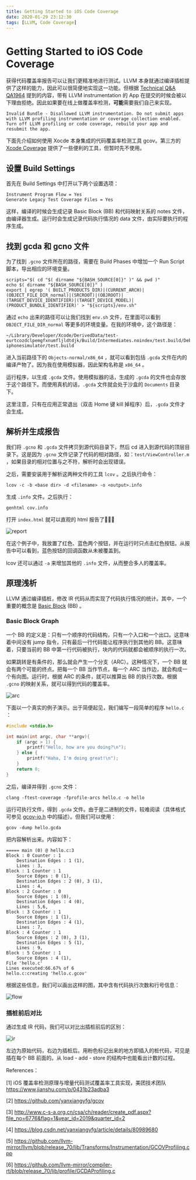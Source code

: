 ```yaml
---
title: Getting Started to iOS Code Coverage
date: 2020-01-29 23:12:30
tags: [LLVM, Code Coverage]
---
```


# Getting Started to iOS Code Coverage

获得代码覆盖率报告可以让我们更精准地进行测试。LLVM 本身就通过编译插桩提供了这样的能力，因此可以很简便地实现这一功能。但根据 [Technical Q&A QA1964](https://developer.apple.com/library/archive/qa/qa1964/_index.html) 提到的内容，带有 LLVM instrumentation 的 App 在提交的时候会被以下理由拒绝。因此如果要在线上做覆盖率检测，**可能**需要我们自己来实现。

```shell
Invalid Bundle - Disallowed LLVM instrumentation. Do not submit apps with LLVM profiling instrumentation or coverage collection enabled. Turn off LLVM profiling or code coverage, rebuild your app and resubmit the app.
```

 下面先介绍如何使用 Xocde 本身集成的代码覆盖率检测工具 gcov。第三方的 [Xcode Coverage](https://github.com/jonreid/XcodeCoverage) 提供了一些便利的工具，但暂时先不使用。

## 设置 Build Settings

首先在 Build Settings 中打开以下两个设置选项：

```
Instrument Program Flow = Yes
Generate Legacy Test Coverage Files = Yes
```

这样，编译的时候会生成记录 Basic Block (BB) 和代码映射关系的 notes 文件，由编译器生成。运行时会生成记录代码执行情况的 data 文件，由实际要执行的程序生成。

## 找到 gcda 和 gcno 文件

为了找到 `.gcno` 文件所在的路径，需要在 Build Phases 中增加一个 Run Script 脚本，导出相应的环境变量。

```shell
scripts="$( cd "$( dirname "${BASH_SOURCE[0]}" )" && pwd )"
echo $( dirname "${BASH_SOURCE[0]}" )
export | egrep '( BUILT_PRODUCTS_DIR)|(CURRENT_ARCH)|(OBJECT_FILE_DIR_normal)|(SRCROOT)|(OBJROOT)|(TARGET_DEVICE_IDENTIFIER)|(TARGET_DEVICE_MODEL)|(PRODUCT_BUNDLE_IDENTIFIER)' > "${scripts}/env.sh"
```

通过 `echo` 出来的路径可以让我们找到 `env.sh` 文件，在里面可以看到 `OBJECT_FILE_DIR_normal` 等更多的环境变量。在我的环境中，这个路径是：

```
~/Library/Developer/Xcode/DerivedData/test-eurtcozdclpemgfxnumfljldtdjk/Build/Intermediates.noindex/test.build/Debug-iphonesimulator/test.build
```

进入当前路径下的 `Objects-normal/x86_64` ，就可以看到包括 `.gcda` 文件在内的编译产物了。因为我在使用模拟器，因此架构名称是 `x86_64` 。

运行程序，以生成 `.gcda` 文件。使用模拟器的话，生成的 `.gcda` 的文件也会存放于这个路径下。而使用真机的话，`.gcda` 文件就会处于沙盒的 `Documents` 目录下。

这里注意，只有在应用正常退出（双击 Home 键 kill 掉程序）后，`.gcda` 文件才会生成。

## 解析并生成报告

我们将 `.gcno` 和 `.gcda` 文件拷贝到源代码目录下，然后 cd 进入到源代码的顶层目录下。这是因为 `.gcno` 文件记录了代码的相对路径，如：`test/ViewController.m` ，如果目录的相对位置与之不符，解析时会出现错误。

之后，需要安装用于解析这两种文件的工具 `lcov` 。之后执行命令：

```shell
lcov -c -b <base dir> -d <filename> -o <output>.info
```

生成 `.info` 文件。之后执行：

```shell
genhtml cov.info
```

打开 `index.html` 就可以直观的 html 报告了🎉🎉🎉

![report](/img/start-code-cov/report.png)

在这个例子中，我放置了红色、蓝色两个按钮，并在运行时只点击红色按钮。从报告中可以看到，蓝色按钮的回调函数从未被覆盖到。

lcov 还可以通过 `-a` 来增加其他的 `.info` 文件，从而整合多人的覆盖率。

## 原理浅析

LLVM 通过编译插桩，修改 IR 代码从而实现了代码执行情况的统计。其中，一个重要的概念是 [Basic Block](https://en.wikipedia.org/wiki/Basic_block) (BB) 。

### Basic Block Graph

一个 BB 的定义是：只有一个顺序的代码结构，只有一个入口和一个出口。这意味着中间没有 jump 指令，只有最后一行代码能让程序执行到其他的 BB。这意味着，只要当前的 BB 中第一行代码被执行，块内的代码就都会被顺序的执行一次。

如果跳转是有条件的，那么就会产生一个分支（ARC）。这种情况下，一个 BB 就会有两个可能的终点。把每一个 BB 当作节点，每一个 ARC 当作边，就会构成一个有向图。运行时，根据 ARC 的条件，就可以推算出 BB 的执行次数。根据 `.gcno` 的映射关系，就可以得到代码的覆盖率。

![arc](/img/start-code-cov/arc.jpg)

下面以一个真实的例子演示。出于简便起见，我们编写一段简单的程序 `hello.c` ：

```c
#include <stdio.h>

int main(int argc, char **argv){
    if (argc > 1) {
        printf("Hello, how are you doing?\n");
    } else {
        printf("Haha, I'm doing great!\n");
    }
    return 0;
}
```

之后，编译并得到 `.gcno` 文件：

```shell
clang -ftest-coverage -fprofile-arcs hello.c -o hello
```

运行可执行文件，得到 `.gcda` 文件。由于是二进制的文件，较难阅读（具体格式可参见 [gcov-io.h](https://opensource.apple.com/source/gcc/gcc-5370/gcc/gcov-io.h.auto.html) 中的描述）。但我们可以使用：

```shell
gcov -dump hello.gcda
```

把内容解析出来。内容如下：

```
===== main (0) @ hello.c:3
Block : 0 Counter : 1
	Destination Edges : 1 (1),
	Lines : 3,
Block : 1 Counter : 1
	Source Edges : 0 (1),
	Destination Edges : 2 (0), 3 (1),
	Lines : 4,
Block : 2 Counter : 0
	Source Edges : 1 (0),
	Destination Edges : 4 (0),
	Lines : 5,6,
Block : 3 Counter : 1
	Source Edges : 1 (1),
	Destination Edges : 4 (1),
	Lines : 7,
Block : 4 Counter : 1
	Source Edges : 2 (0), 3 (1),
	Destination Edges : 5 (1),
	Lines : 9,
Block : 5 Counter : 1
	Source Edges : 4 (1),
File 'hello.c'
Lines executed:66.67% of 6
hello.c:creating 'hello.c.gcov'
```

根据这些信息，我们可以画出这样的图，其中含有代码执行次数和行号信息：

![flow](/img/start-code-cov/flow.jpg)

### 插桩前后对比

通过生成 IR 代码，我们可以对比出插桩前后的区别：

![ir](/img/start-code-cov/ir.PNG)

左边为原始代码，右边为插桩后。用粉色标记出来的地方即插入的桩代码，可见是插在每个 BB 前面的。从 load - add - store 的结构中也能看出计数的过程。



References：

[1] iOS 覆盖率检测原理与增量代码测试覆盖率工具实现，美团技术团队 https://www.jianshu.com/p/0431b23adba3

[2] https://github.com/yanxiangyfg/gcov

[3] http://www.c-s-a.org.cn/csa/ch/reader/create_pdf.aspx?file_no=6776&flag=1&year_id=2019&quarter_id=2

[4] https://blog.csdn.net/yanxiangyfg/article/details/80989680

[5] https://github.com/llvm-mirror/llvm/blob/release_70/lib/Transforms/Instrumentation/GCOVProfiling.cpp

[6] https://github.com/llvm-mirror/compiler-rt/blob/release_70/lib/profile/GCDAProfiling.c